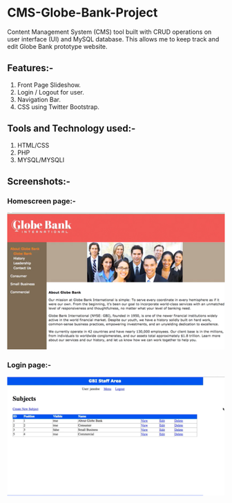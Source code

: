 # CMS-Globe-Bank-Project
Content Management System (CMS) tool built with CRUD operations on user interface (UI) and MySQL database.
This allows me to keep track and edit Globe Bank prototype website.


## Features:-
  1. Front Page Slideshow.
  2. Login / Logout for user.
  3. Navigation Bar.
  4. CSS using Twitter Bootstrap.

## Tools and Technology used:-
  1. HTML/CSS
  2. PHP
  3. MYSQL/MYSQLI

## Screenshots:-

### Homescreen page:-
![HomePage](https://github.com/Kuljeet-123/CMS-Globe-Bank-Project-Using-PHP-And-MYSQL/blob/master/screenshots/homepage.png?raw=true)

### Login page:-
![LoginPage](https://github.com/Kuljeet-123/CMS-Globe-Bank-Project-Using-PHP-And-MYSQL/blob/master/screenshots/login.png?raw=true) 
